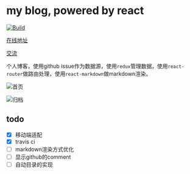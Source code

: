 # my blog, powered by react
[![Build](https://travis-ci.org/hefei00/blog.svg?branch=master)](https://travis-ci.org/hefei00/blog)

[在线地址](https://hefei00.github.io/blog/)

[交流](https://github.com/hefei00/blog/issues)

个人博客，使用github issue作为数据源，使用`redux`管理数据，使用`react-router`做路由处理，使用`react-markdown`做markdown渲染。

![首页](http://om7r90s26.bkt.clouddn.com/blog-index.png)

![归档](http://om7r90s26.bkt.clouddn.com/blog-archive.png)


## todo
- [x] 移动端适配
- [x] travis ci
- [ ] markdown渲染方式优化
- [ ] 显示github的comment
- [ ] 自动目录的实现
